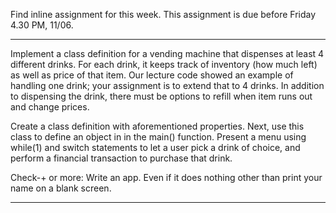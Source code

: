 Find inline assignment for this week. This assignment is due before Friday 4.30
PM, 11/06. 

-----------------------------

Implement a class definition for a vending machine that dispenses at least 4
different drinks. For each drink, it keeps track of inventory (how much left)
as well as price of that item. Our lecture code showed an example of handling
one drink; your assignment is to extend that to 4 drinks. In addition to
dispensing the drink, there must be options to refill when item runs out and
change prices.

Create a class definition with aforementioned properties. Next, use this class
to define an object in in the main() function. Present a menu using while(1)
and switch statements to let a user pick a drink of choice, and perform a
financial transaction to purchase that drink.  

Check-+ or more: Write an app. Even if it does nothing other than print your
name on a blank screen. 

------------------------------

